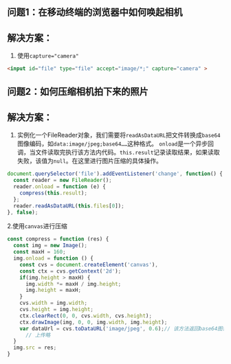 ## 问题1：在移动终端的浏览器中如何唤起相机

## 解决方案：
1. 使用`capture="camera"`
```html
<input id="file" type="file" accept="image/*;" capture="camera" >
```
## 问题2：如何压缩相机拍下来的照片

## 解决方案：
1. 实例化一个FileReader对象，我们需要将`readAsDataURL`把文件转换成`base64`图像编码，如`data:image/jpeg;base64……`这种格式。
`onload`是一个异步回调，当文件读取完执行该方法内代码。`this.result`记录读取结果，如果读取失败，该值为`null`。在这里进行图片压缩的具体操作。
```javascript
document.querySelector('file').addEventListener('change', function() {
  const reader = new FileReader();
  reader.onload = function (e) {
    compress(this.result);
  };
  reader.readAsDataURL(this.files[0]);
}, false);
```

2.使用`canvas`进行压缩
```javascript
const compress = function (res) {
  const img = new Image();
  const maxH = 160;
  img.onload = function () {
    const cvs = document.createElement('canvas'),
    const ctx = cvs.getContext('2d');
    if(img.height > maxH) {
      img.width *= maxH / img.height;
      img.height = maxH;
    }
    cvs.width = img.width;
    cvs.height = img.height;
    ctx.clearRect(0, 0, cvs.width, cvs.height);
    ctx.drawImage(img, 0, 0, img.width, img.height);
    var dataUrl = cvs.toDataURL('image/jpeg', 0.6);// 该方法返回base64图像编码 context.toDataURL('MIME类型', 图像质量0-1);
      // 上传略
  }
  img.src = res;
}
```


